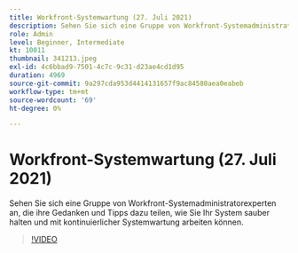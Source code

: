 ```yaml
---
title: Workfront-Systemwartung (27. Juli 2021)
description: Sehen Sie sich eine Gruppe von Workfront-Systemadministratorexperten an, die ihre Gedanken und Tipps dazu teilen, wie Sie Ihr System sauber halten und mit dem kontinuierlichen System arbeiten können.. (Beschreibungen sollten zwischen 60 und 160 Zeichen lang sein.)
role: Admin
level: Beginner, Intermediate
kt: 10011
thumbnail: 341213.jpeg
exl-id: 4c6bbad9-7501-4c7c-9c31-d23ae4cd1d95
duration: 4969
source-git-commit: 9a297cda953d4414131657f9ac84580aea0eabeb
workflow-type: tm+mt
source-wordcount: '69'
ht-degree: 0%

---
```


# Workfront-Systemwartung (27. Juli 2021)

Sehen Sie sich eine Gruppe von Workfront-Systemadministratorexperten an, die ihre Gedanken und Tipps dazu teilen, wie Sie Ihr System sauber halten und mit kontinuierlicher Systemwartung arbeiten können.

>[!VIDEO](https://video.tv.adobe.com/v/341213/?quality=12&learn=on)
